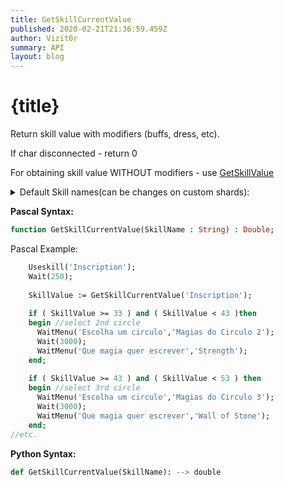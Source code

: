 ```yaml
---
title: GetSkillCurrentValue
published: 2020-02-21T21:36:59.459Z
author: Vizit0r
summary: API
layout: blog
---
```


# {title}

Return skill value with modifiers (buffs, dress, etc). 

If char disconnected - return 0

For obtaining skill value WITHOUT modifiers - use [GetSkillValue](Api/GetSkillValue)

<details>
<summary>Default Skill names(can be changes on custom shards):</summary>
```pascal
'Alchemy'
'Anatomy'
'Animal Lore'
'Item ID'
'Arms Lore'
'Parrying'
'Begging'
'Blacksmithing'
'Bowcraft'
'Peacemaking'
'Camping'
'Carpentry'
'Cartography'
'Cooking'
'Detect Hidden'
'Enticement'
'Evaluate Intelligence'
'Healing'
'Fishing'
'Forensic Evaluation'
'Herding'
'Hiding'
'Provocation'
'Inscription'
'Lockpicking'
'Magery'
'Magic Resistance'
'Tactics'
'Snooping'
'Musicianship'
'Poisoning'
'Archery'
'Spirit Speak'
'Stealing'
'Tailoring'
'Animal Taming'
'Taste Identification'
'Tinkering'
'Tracking'
'Veterinary'
'Swordsmanship'
'Mace Fighting'
'Fencing'
'Wrestling'
'Lumberjacking'
'Mining'
'Meditation'
'Stealth'
'Remove Trap'
'Necromancy'
'Focus'
'Chivalry'
'Bushido'
'Ninjitsu'
'Spellweaving'
'Mysticism'
'Imbuing'
'Throwing'
```</details>

**Pascal Syntax:**

```pascal
function GetSkillCurrentValue(SkillName : String) : Double;
```	
Pascal Example:
```pascal
    Useskill('Inscription');
    Wait(250);
    
    SkillValue := GetSkillCurrentValue('Inscription');
    
    if ( SkillValue >= 33 ) and ( SkillValue < 43 )then 
    begin //select 2nd circle
      WaitMenu('Escolha um circulo','Magias do Circulo 2');
      Wait(3000);
      WaitMenu('Que magia quer escrever','Strength');
    end;
    
    if ( SkillValue >= 43 ) and ( SkillValue < 53 ) then 
    begin //select 3rd circle
      WaitMenu('Escolha um circulo','Magias do Circulo 3');
      Wait(3000);
      WaitMenu('Que magia quer escrever','Wall of Stone'); 
    end;
//etc.
```

**Python Syntax:**
```python
def GetSkillCurrentValue(SkillName): --> double
```
